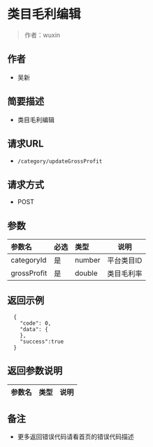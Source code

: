 # 类目毛利编辑

> 作者：wuxin

## 作者
- 吴新

    
## 简要描述

- 类目毛利编辑

## 请求URL
- `/category/updateGrossProfit`
  
## 请求方式
- POST 

## 参数

|参数名|必选|类型|说明|
|:----    |:---|:----- |-----   |
|categoryId |是  |number |平台类目ID   |
|grossProfit |是  |double | 类目毛利率    |

## 返回示例 

``` 
  {
    "code": 0,
    "data": {
    },
	"success":true
  }
```

## 返回参数说明 

|参数名|类型|说明|
|:-----  |:-----|-----                           |

## 备注 

- 更多返回错误代码请看首页的错误代码描述